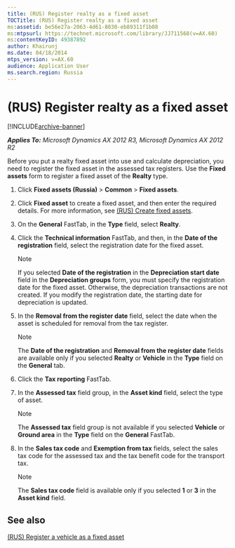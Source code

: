 ```yaml
---
title: (RUS) Register realty as a fixed asset
TOCTitle: (RUS) Register realty as a fixed asset
ms:assetid: be56e27a-2063-4d61-8030-eb89311f1b08
ms:mtpsurl: https://technet.microsoft.com/library/JJ711568(v=AX.60)
ms:contentKeyID: 49387892
author: Khairunj
ms.date: 04/18/2014
mtps_version: v=AX.60
audience: Application User
ms.search.region: Russia
---
```


# (RUS) Register realty as a fixed asset 


[!INCLUDE[archive-banner](includes/archive-banner.md)]


_**Applies To:** Microsoft Dynamics AX 2012 R3, Microsoft Dynamics AX 2012 R2_

Before you put a realty fixed asset into use and calculate depreciation, you need to register the fixed asset in the assessed tax registers. Use the **Fixed assets** form to register a fixed asset of the **Realty** type.

1.  Click **Fixed assets (Russia)** \> **Common** \> **Fixed assets**.

2.  Click **Fixed asset** to create a fixed asset, and then enter the required details. For more information, see [(RUS) Create fixed assets](rus-create-fixed-assets.md).

3.  On the **General** FastTab, in the **Type** field, select **Realty**.

4.  Click the **Technical information** FastTab, and then, in the **Date of the registration** field, select the registration date for the fixed asset.
    

    > [!NOTE]
    > <P>If you selected <STRONG>Date of the registration</STRONG> in the <STRONG>Depreciation start date</STRONG> field in the <STRONG>Depreciation groups</STRONG> form, you must specify the registration date for the fixed asset. Otherwise, the depreciation transactions are not created. If you modify the registration date, the starting date for depreciation is updated.</P>



5.  In the **Removal from the register date** field, select the date when the asset is scheduled for removal from the tax register.
    

    > [!NOTE]
    > <P>The <STRONG>Date of the registration</STRONG> and <STRONG>Removal from the register date</STRONG> fields are available only if you selected <STRONG>Realty</STRONG> or <STRONG>Vehicle</STRONG> in the <STRONG>Type</STRONG> field on the <STRONG>General</STRONG> tab.</P>



6.  Click the **Tax reporting** FastTab.

7.  In the **Assessed tax** field group, in the **Asset kind** field, select the type of asset.
    

    > [!NOTE]
    > <P>The <STRONG>Assessed tax</STRONG> field group is not available if you selected <STRONG>Vehicle</STRONG> or <STRONG>Ground area</STRONG> in the <STRONG>Type</STRONG> field on the <STRONG>General</STRONG> FastTab.</P>



8.  In the **Sales tax code** and **Exemption from tax** fields, select the sales tax code for the assessed tax and the tax benefit code for the transport tax.
    

    > [!NOTE]
    > <P>The <STRONG>Sales tax code</STRONG> field is available only if you selected <STRONG>1</STRONG> or <STRONG>3</STRONG> in the <STRONG>Asset kind</STRONG> field.</P>



## See also

[(RUS) Register a vehicle as a fixed asset](rus-register-a-vehicle-as-a-fixed-asset.md)

  


